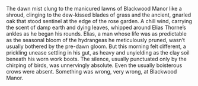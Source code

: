 The dawn mist clung to the manicured lawns of Blackwood Manor like a shroud, clinging to the dew-kissed blades of grass and the ancient, gnarled oak that stood sentinel at the edge of the rose garden.  A chill wind, carrying the scent of damp earth and dying leaves, whipped around Elias Thorne’s ankles as he began his rounds.  Elias, a man whose life was as predictable as the seasonal bloom of the hydrangeas he meticulously pruned, wasn’t usually bothered by the pre-dawn gloom.  But this morning felt different, a prickling unease settling in his gut, as heavy and unyielding as the clay soil beneath his worn work boots.  The silence, usually punctuated only by the chirping of birds, was unnervingly absolute.  Even the usually boisterous crows were absent.  Something was wrong, very wrong, at Blackwood Manor.
